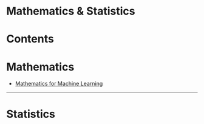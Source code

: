 # Mathematics & Statistics

Contents
=======================

# Mathematics

* [Mathematics for Machine Learning](https://github.com/dimi-fn/Various-Data-Science-Scripts/tree/main/Maths%20-%20Statistics/Mathematics_for_ML)

-------

# Statistics    